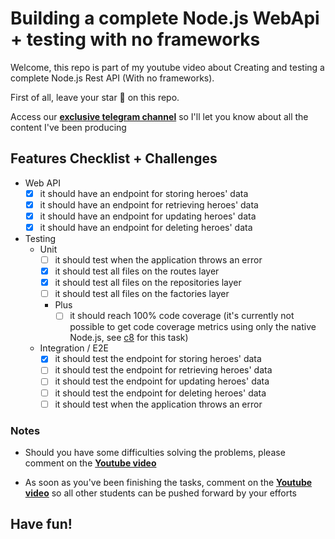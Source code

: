 # Building a complete Node.js WebApi + testing with no frameworks

Welcome, this repo is part of my youtube video about Creating and testing a complete Node.js Rest API (With no frameworks). 

First of all, leave your star 🌟 on this repo.

Access our [**exclusive telegram channel**](https://bit.ly/ErickWendelContentHub) so I'll let you know about all the content I've been producing 

## Features Checklist + Challenges

- Web API
    - [x] it should have an endpoint for storing heroes' data
    - [x] it should have an endpoint for retrieving heroes' data
    - [x] it should have an endpoint for updating heroes' data
    - [x] it should have an endpoint for deleting heroes' data

- Testing
    - Unit
        - [ ] it should test when the application throws an error
        - [x] it should test all files on the routes layer
        - [x] it should test all files on the repositories layer
        - [ ] it should test all files on the factories layer
        - Plus
          - [ ] it should reach 100% code coverage (it's currently not possible to get code coverage metrics using only the native Node.js, see [c8](https://www.npmjs.com/package/c8) for this task)

    - Integration / E2E
        - [x] it should test the endpoint for storing heroes' data
        - [ ] it should test the endpoint for retrieving heroes' data
        - [ ] it should test the endpoint for updating heroes' data
        - [ ] it should test the endpoint for deleting heroes' data
        - [ ] it should test when the application throws an error

### Notes
- Should you have some difficulties solving the problems, please comment on the [**Youtube video**](https://youtu.be/xR4D2bp8_S0)

- As soon as you've been finishing the tasks, comment on the  [**Youtube video**](https://youtu.be/xR4D2bp8_S0) so all other students can be pushed forward by your efforts

## Have fun!

